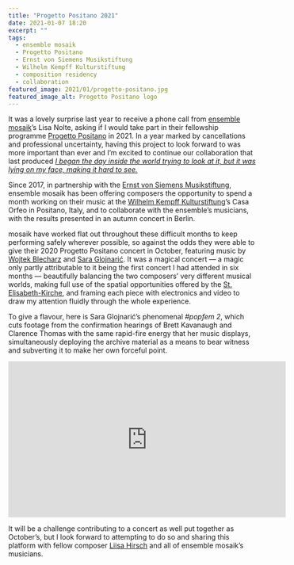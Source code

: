 ```yaml
---
title: "Progetto Positano 2021"
date: 2021-01-07 18:20
excerpt: ""
tags:
  - ensemble mosaik
  - Progetto Positano
  - Ernst von Siemens Musikstiftung
  - Wilhelm Kempff Kulturstiftung
  - composition residency
  - collaboration
featured_image: 2021/01/progetto-positano.jpg
featured_image_alt: Progetto Positano logo
---
```

It was a lovely surprise last year to receive a phone call from
[ensemble mosaik][em]’s Lisa Nolte, asking if I would take part in their
fellowship programme [Progetto Positano][pp] in 2021. In a year marked by
cancellations and professional uncertainty, having this project to look
forward to was more important than ever and I’m excited to continue our
collaboration that last produced [_I began the day inside the world trying to look at it, but it was lying on my face, making it hard to see._][ibtd]

Since 2017, in partnership with the [Ernst von Siemens Musikstiftung][evs],
ensemble mosaik has been offering composers the opportunity to spend a month
working on their music at the [Wilhelm Kempff Kulturstiftung][wkk]’s
Casa Orfeo in Positano, Italy, and to collaborate with the ensemble’s musicians,
with the results presented in an autumn concert in Berlin.

mosaik have worked flat out throughout these
difficult months to keep performing safely wherever possible, so against the
odds they were able to give their 2020 Progetto Positano concert in October,
featuring music by [Wojtek Blecharz][wb] and [Sara Glojnarić][sg]. It was a
magical concert — a magic only partly attributable to it being the first
concert I had attended in six months — beautifully balancing the two composers’
very different musical worlds, making full use of the spatial opportunities
offered by the [St. Elisabeth-Kirche][sek], and framing each piece with
electronics and video to draw my attention fluidly through the whole experience.

To give a flavour, here is Sara Glojnarić’s phenomenal _#popfem&nbsp;2_, which cuts
footage from the confirmation hearings of Brett Kavanaugh and Clarence Thomas
with the same rapid-fire energy that her music displays, simultaneously
deploying the archive material as a means to bear witness and subverting it
to make her own forceful point.

<p class="embed-container"><iframe width="560" height="315" src="https://www.youtube-nocookie.com/embed/Mt-n16k0A0g" frameborder="0" allow="accelerometer; encrypted-media; gyroscope; picture-in-picture" allowfullscreen></iframe></p>

It will be a challenge contributing to a concert as well put together as
October’s, but I look forward to attempting to do so and sharing this
platform with fellow composer [Liisa Hirsch][lh] and all of ensemble mosaik’s
musicians.

[em]: http://www.ensemble-mosaik.de/
[pp]: https://progettopositano.org/
[evs]: http://www.evs-musikstiftung.ch/
[wkk]: https://www.wilhelm-kempff-kulturstiftung.de/
[ibtd]: /2018/11/i-began-the-day-inside-the-world-trying-to-look-at-it-but-it-was-lying-on-my-face-making-it-hard-to-see/
[sg]: https://saraglojnaric.com/
[wb]: http://wojtekblecharz.com/
[sek]: https://www.elisabeth.berlin/de/kulturorte/st-elisabeth
[lh]: https://emic.ee/liisa-hirsch
